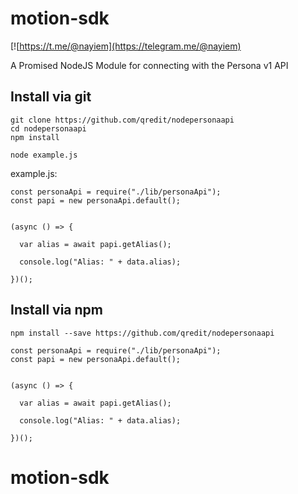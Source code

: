 # motion-sdk

[![https://t.me/@nayiem](https://telegram.me/@nayiem)

A Promised NodeJS Module for connecting with the Persona v1 API

## Install via git

```
git clone https://github.com/qredit/nodepersonaapi
cd nodepersonaapi
npm install

node example.js
```

example.js:

```
const personaApi = require("./lib/personaApi");
const papi = new personaApi.default();


(async () => {

  var alias = await papi.getAlias();

  console.log("Alias: " + data.alias);

})();
```

## Install via npm

```
npm install --save https://github.com/qredit/nodepersonaapi
```

```
const personaApi = require("./lib/personaApi");
const papi = new personaApi.default();


(async () => {

  var alias = await papi.getAlias();

  console.log("Alias: " + data.alias);

})();
```
# motion-sdk
